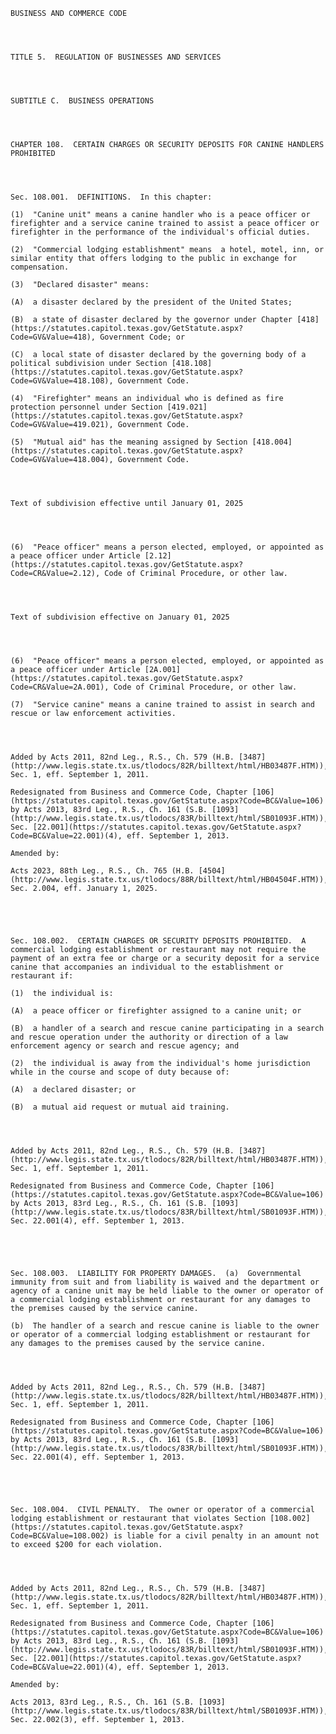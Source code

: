﻿
    
    
    	
    					
    
    
    BUSINESS AND COMMERCE CODE
    
      
    
    
    TITLE 5.  REGULATION OF BUSINESSES AND SERVICES
    
      
    
    
    SUBTITLE C.  BUSINESS OPERATIONS
    
      
    
    
    CHAPTER 108.  CERTAIN CHARGES OR SECURITY DEPOSITS FOR CANINE HANDLERS PROHIBITED
    
      
    
    
    Sec. 108.001.  DEFINITIONS.  In this chapter:
    
    (1)  "Canine unit" means a canine handler who is a peace officer or firefighter and a service canine trained to assist a peace officer or firefighter in the performance of the individual's official duties.
    
    (2)  "Commercial lodging establishment" means  a hotel, motel, inn, or similar entity that offers lodging to the public in exchange for compensation.
    
    (3)  "Declared disaster" means:
    
    (A)  a disaster declared by the president of the United States;
    
    (B)  a state of disaster declared by the governor under Chapter [418](https://statutes.capitol.texas.gov/GetStatute.aspx?Code=GV&Value=418), Government Code; or
    
    (C)  a local state of disaster declared by the governing body of a political subdivision under Section [418.108](https://statutes.capitol.texas.gov/GetStatute.aspx?Code=GV&Value=418.108), Government Code.
    
    (4)  "Firefighter" means an individual who is defined as fire protection personnel under Section [419.021](https://statutes.capitol.texas.gov/GetStatute.aspx?Code=GV&Value=419.021), Government Code.
    
    (5)  "Mutual aid" has the meaning assigned by Section [418.004](https://statutes.capitol.texas.gov/GetStatute.aspx?Code=GV&Value=418.004), Government Code.
    
      
    
    
    Text of subdivision effective until January 01, 2025
    
      
    
    
    (6)  "Peace officer" means a person elected, employed, or appointed as a peace officer under Article [2.12](https://statutes.capitol.texas.gov/GetStatute.aspx?Code=CR&Value=2.12), Code of Criminal Procedure, or other law.
    
      
    
    
    Text of subdivision effective on January 01, 2025
    
      
    
    
    (6)  "Peace officer" means a person elected, employed, or appointed as a peace officer under Article [2A.001](https://statutes.capitol.texas.gov/GetStatute.aspx?Code=CR&Value=2A.001), Code of Criminal Procedure, or other law.
    
    (7)  "Service canine" means a canine trained to assist in search and rescue or law enforcement activities.
    
    
    
    
    Added by Acts 2011, 82nd Leg., R.S., Ch. 579 (H.B. [3487](http://www.legis.state.tx.us/tlodocs/82R/billtext/html/HB03487F.HTM)), Sec. 1, eff. September 1, 2011.
    
    Redesignated from Business and Commerce Code, Chapter [106](https://statutes.capitol.texas.gov/GetStatute.aspx?Code=BC&Value=106) by Acts 2013, 83rd Leg., R.S., Ch. 161 (S.B. [1093](http://www.legis.state.tx.us/tlodocs/83R/billtext/html/SB01093F.HTM)), Sec. [22.001](https://statutes.capitol.texas.gov/GetStatute.aspx?Code=BC&Value=22.001)(4), eff. September 1, 2013.
    
    Amended by: 
    
    Acts 2023, 88th Leg., R.S., Ch. 765 (H.B. [4504](http://www.legis.state.tx.us/tlodocs/88R/billtext/html/HB04504F.HTM)), Sec. 2.004, eff. January 1, 2025.
    
    
    
    
    
    Sec. 108.002.  CERTAIN CHARGES OR SECURITY DEPOSITS PROHIBITED.  A commercial lodging establishment or restaurant may not require the payment of an extra fee or charge or a security deposit for a service canine that accompanies an individual to the establishment or restaurant if:
    
    (1)  the individual is:
    
    (A)  a peace officer or firefighter assigned to a canine unit; or
    
    (B)  a handler of a search and rescue canine participating in a search and rescue operation under the authority or direction of a law enforcement agency or search and rescue agency; and
    
    (2)  the individual is away from the individual's home jurisdiction while in the course and scope of duty because of:
    
    (A)  a declared disaster; or
    
    (B)  a mutual aid request or mutual aid training.
    
    
    
    
    Added by Acts 2011, 82nd Leg., R.S., Ch. 579 (H.B. [3487](http://www.legis.state.tx.us/tlodocs/82R/billtext/html/HB03487F.HTM)), Sec. 1, eff. September 1, 2011.
    
    Redesignated from Business and Commerce Code, Chapter [106](https://statutes.capitol.texas.gov/GetStatute.aspx?Code=BC&Value=106) by Acts 2013, 83rd Leg., R.S., Ch. 161 (S.B. [1093](http://www.legis.state.tx.us/tlodocs/83R/billtext/html/SB01093F.HTM)), Sec. 22.001(4), eff. September 1, 2013.
    
    
    
    
    
    Sec. 108.003.  LIABILITY FOR PROPERTY DAMAGES.  (a)  Governmental immunity from suit and from liability is waived and the department or agency of a canine unit may be held liable to the owner or operator of a commercial lodging establishment or restaurant for any damages to the premises caused by the service canine.
    
    (b)  The handler of a search and rescue canine is liable to the owner or operator of a commercial lodging establishment or restaurant for any damages to the premises caused by the service canine.
    
    
    
    
    Added by Acts 2011, 82nd Leg., R.S., Ch. 579 (H.B. [3487](http://www.legis.state.tx.us/tlodocs/82R/billtext/html/HB03487F.HTM)), Sec. 1, eff. September 1, 2011.
    
    Redesignated from Business and Commerce Code, Chapter [106](https://statutes.capitol.texas.gov/GetStatute.aspx?Code=BC&Value=106) by Acts 2013, 83rd Leg., R.S., Ch. 161 (S.B. [1093](http://www.legis.state.tx.us/tlodocs/83R/billtext/html/SB01093F.HTM)), Sec. 22.001(4), eff. September 1, 2013.
    
    
    
    
    
    Sec. 108.004.  CIVIL PENALTY.  The owner or operator of a commercial lodging establishment or restaurant that violates Section [108.002](https://statutes.capitol.texas.gov/GetStatute.aspx?Code=BC&Value=108.002) is liable for a civil penalty in an amount not to exceed $200 for each violation.
    
    
    
    
    Added by Acts 2011, 82nd Leg., R.S., Ch. 579 (H.B. [3487](http://www.legis.state.tx.us/tlodocs/82R/billtext/html/HB03487F.HTM)), Sec. 1, eff. September 1, 2011.
    
    Redesignated from Business and Commerce Code, Chapter [106](https://statutes.capitol.texas.gov/GetStatute.aspx?Code=BC&Value=106) by Acts 2013, 83rd Leg., R.S., Ch. 161 (S.B. [1093](http://www.legis.state.tx.us/tlodocs/83R/billtext/html/SB01093F.HTM)), Sec. [22.001](https://statutes.capitol.texas.gov/GetStatute.aspx?Code=BC&Value=22.001)(4), eff. September 1, 2013.
    
    Amended by: 
    
    Acts 2013, 83rd Leg., R.S., Ch. 161 (S.B. [1093](http://www.legis.state.tx.us/tlodocs/83R/billtext/html/SB01093F.HTM)), Sec. 22.002(3), eff. September 1, 2013.
    
    
    
    
    				
